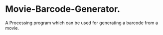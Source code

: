 # Movie-Barcode-Generator.
A Processing program which can be used for generating a barcode from a movie.
